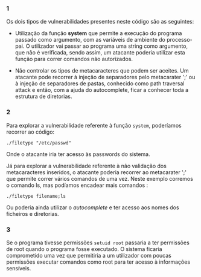 ### 1
Os dois tipos de vulnerabilidades presentes neste código são as seguintes:

* Utilização da função **system** que permite a execução do programa passado como argumento, com as variáveis de ambiente do processo-pai. 
O utilizador vai passar ao programa uma string como argumento, que não é verificada, sendo assim, um atacante poderia utilizar esta função para correr comandos não autorizados.

* Não controlar os tipos de metacaracteres que podem ser aceites. Um atacante pode recorrer à injeção de separadores pelo metacarater ';' ou à injeção de separadores de pastas, conhecido como path traversal attack e então, com a ajuda do autocomplete, ficar a conhecer toda a estrutura de diretorias.

### 2

Para explorar a vulnerabilidade referente à função `system`, poderíamos recorrer ao código:

`./filetype "/etc/passwd"`

Onde o atacante iria ter acesso às passwords do sistema.

Já para explorar a vulnerabilidade referente à não validação dos metacaracteres inseridos, o atacante poderia recorrer ao metacarater ';' que permite correr vários comandos de uma vez. Neste exemplo corremos o comando ls, mas podíamos encadear mais comandos : 

`./filetype filename;ls`


Ou poderia ainda utilizar o *autocomplete* e ter acesso aos nomes dos ficheiros e diretorias.

### 3

Se o programa tivesse permissões `setuid root` passaria a ter permissões de root quando o programa fosse executado. O sistema ficaria
comprometido uma vez que permitiria a um utilizador com poucas permissões executar comandos como root para ter acesso à informações sensíveis.
